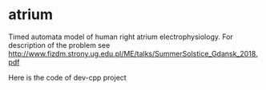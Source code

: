 # atrium
Timed automata model of human right atrium electrophysiology.
For description of the problem  see http://www.fizdm.strony.ug.edu.pl/ME/talks/SummerSolstice_Gdansk_2018.pdf

Here is the code of dev-cpp project
